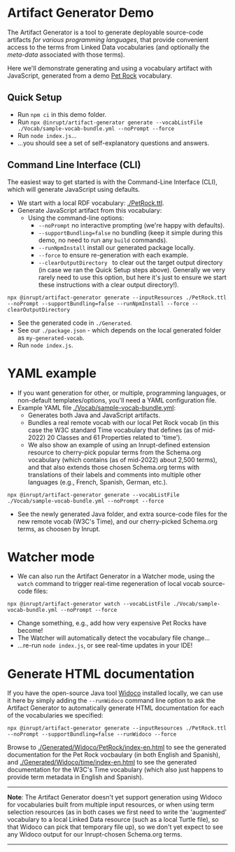 # Artifact Generator Demo

The Artifact Generator is a tool to generate deployable source-code artifacts
_for various programming languages_, that provide convenient access to the terms
from Linked Data vocabularies (and optionally the _meta-data_ associated with
those terms).

Here we'll demonstrate generating and using a vocabulary artifact with
JavaScript, generated from a demo [Pet Rock](Vocab/PetRock.ttl) vocabulary.

## Quick Setup

- Run `npm ci` in this demo folder.
- Run `npx @inrupt/artifact-generator generate --vocabListFile ./Vocab/sample-vocab-bundle.yml --noPrompt --force`
- Run `node index.js`...
- ...you should see a set of self-explanatory questions and answers.

## Command Line Interface (CLI)

The easiest way to get started is with the Command-Line Interface (CLI), which
will generate JavaScript using defaults.

- We start with a local RDF vocabulary: [./PetRock.ttl](Vocab/PetRock.ttl).
- Generate JavaScript artifact from this vocabulary: 
  - Using the command-line options: 
    - `--noPrompt` no interactive prompting (we're happy with defaults).
    - `--supportBundling=false` no bundling (keep it simple during this demo, no
      need to run any `build` commands).
    - `--runNpmInstall` install our generated package locally.
    - `--force` to ensure re-generation with each example.
    - `--clearOutputDirectory ` to clear out the target output directory (in
      case we ran the Quick Setup steps above). Generally we very rarely need to
      use this option, but here it's just to ensure we start these instructions
      with a clear output directory!).
    
```
npx @inrupt/artifact-generator generate --inputResources ./PetRock.ttl --noPrompt --supportBundling=false --runNpmInstall --force --clearOutputDirectory
```

- See the generated code in `./Generated`.
- See our `./package.json` - which depends on the local generated folder as 
  `my-generated-vocab`.
- Run `node index.js`.

# YAML example

- If you want generation for other, or multiple, programming languages, or
  non-default templates/options, you'll need a YAML configuration file.
- Example YAML file [./Vocab/sample-vocab-bundle.yml](Vocab/sample-vocab-bundle.yml):
  - Generates both Java and JavaScript artifacts.
  - Bundles a real remote vocab with our local Pet Rock vocab (in this case the
    W3C standard Time vocabulary that defines (as of mid-2022) 20 Classes and 61
    Properties related to 'time').
  - We also show an example of using an Inrupt-defined extension resource to
    cherry-pick popular terms from the Schema.org vocabulary (which contains (as
    of mid-2022) about 2,500 terms), and that also extends those chosen 
    Schema.org terms with translations of their labels and comments into
    multiple other languages (e.g., French, Spanish, German, etc.).

```
npx @inrupt/artifact-generator generate --vocabListFile ./Vocab/sample-vocab-bundle.yml --noPrompt --force
```

- See the newly generated Java folder, and extra source-code files for the new
  remote vocab (W3C's Time), and our cherry-picked Schema.org terms, as choosen
  by Inrupt.


# Watcher mode

- We can also run the Artifact Generator in a Watcher mode, using the `watch`
  command to trigger real-time regeneration of local vocab source-code files:

```
npx @inrupt/artifact-generator watch --vocabListFile ./Vocab/sample-vocab-bundle.yml --noPrompt --force
```

- Change something, e.g., add how very expensive Pet Rocks have become!
- The Watcher will automatically detect the vocabulary file change...
- ...re-run `node index.js`, or see real-time updates in your IDE!

# Generate HTML documentation

If you have the open-source Java tool
[Widoco](../../documentation/feature-overview.md#to-generate-human-readable-documentation-for-a-vocabulary-using-widoco)
installed locally, we can use it here by simply adding the `--runWidoco` command
line option to ask the Artifact Generator to automatically generate HTML
documentation for each of the vocabularies we specified:

```
npx @inrupt/artifact-generator generate --inputResources ./PetRock.ttl --noPrompt --supportBundling=false --runWidoco --force
```

Browse to 
[./Generated/Widoco/PetRock/index-en.html](./Generated/Widoco/PetRock/index-en.html)
to see the generated documentation for the Pet Rock vocbaulary (in both English
and Spanish), and
[./Generated/Widoco/time/index-en.html](./Generated/Widoco/time/index-en.html)
to see the generated documentation for the W3C's Time vocabulary (which also
just happens to provide term metadata in English and Spanish).

---

**Note**: The Artifact Generator doesn't yet support generation using Widoco for
vocabularies built from multiple input resources, or when using term selection
resources (as in both cases we first need to write the 'augmented' vocabulary to
a local Linked Data resource (such as a local Turtle file), so that Widoco can
pick that temporary file up), so we don't yet expect to see any Widoco output
for our Inrupt-chosen Schema.org terms. 

---
